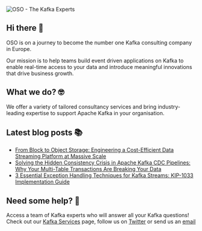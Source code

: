 ![OSO - The Kafka Experts](https://user-images.githubusercontent.com/307475/222356964-8f3e2c6d-46c7-40ee-8a96-22f853ce7b8f.png)

## Hi there 👋
OSO is on a journey to become the number one Kafka consulting company in Europe.

Our mission is to help teams build event driven applications on Kafka to enable real-time access to your data and introduce meaningful innovations that drive business growth. 

## What we do? 🤓
We offer a variety of tailored consultancy services and bring industry-leading expertise to support Apache Kafka in your organisation.

## Latest blog posts 📚
<!-- BLOG-POST-LIST:START -->
- [From Block to Object Storage: Engineering a Cost-Efficient Data Streaming Platform at Massive Scale](https://oso.sh/blog/kafka-object-storage-cost-optimization-disaggregated-architecture/)
- [Solving the Hidden Consistency Crisis in Apache Kafka CDC Pipelines: Why Your Multi-Table Transactions Are Breaking Your Data](https://oso.sh/blog/apache-kafka-cdc-transaction-consistency-debezium-guide/)
- [3 Essential Exception Handling Techniques for Kafka Streams: KIP-1033 Implementation Guide](https://oso.sh/blog/kafka-streams-processing-exception-handler-kip-1033-guide/)
<!-- BLOG-POST-LIST:END -->

## Need some help? 🤔
Access a team of Kafka experts who will answer all your Kafka questions! Check out our [Kafka Services](https://oso.sh/kafka-services/) page, follow us on [Twitter](https://twitter.com/osodevops) or send us an [email](mailto:enquiries@oso.sh)
